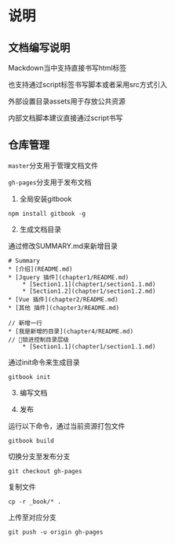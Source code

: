 # 说明

## 文档编写说明

Mackdown当中支持直接书写html标签

也支持通过script标签书写脚本或者采用src方式引入

外部设置目录assets用于存放公共资源

内部文档脚本建议直接通过script书写

## 仓库管理

`master`分支用于管理文档文件

`gh-pages`分支用于发布文档

1. 全局安装gitbook

```
npm install gitbook -g
```

2. 生成文档目录

通过修改SUMMARY.md来新增目录
```
# Summary
* [介绍](README.md)
* [Jquery 插件](chapter1/README.md)
    * [Section1.1](chapter1/section1.1.md)
    * [Section1.2](chapter1/section1.2.md)
* [Vue 插件](chapter2/README.md)
* [其他 插件](chapter3/README.md)

// 新增一行
* [我是新增的目录](chapter4/README.md)
// 锁进控制目录层级
    * [Section1.1](chapter1/section1.1.md) 
```
通过init命令来生成目录

```
gitbook init
```

3. 编写文档

4. 发布

运行以下命令，通过当前资源打包文件

```
gitbook build
```

切换分支至发布分支

```
git checkout gh-pages
```

复制文件
```
cp -r _book/* .
```

上传至对应分支

```
git push -u origin gh-pages
```

